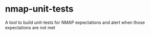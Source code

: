 # nmap-unit-tests
A tool to build unit-tests for NMAP expectations and alert when those expectations are not met

